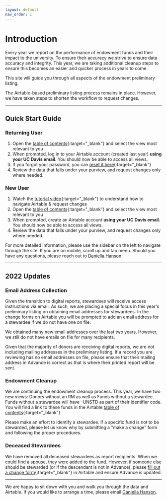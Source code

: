 ```yaml
---
layout: default
nav_order: 1
---
```

# Introduction
Every year we report on the performance of endowment funds and their impact to the university. To ensure their accuracy we strive to ensure data accuracy and integrity. This year, we are taking additional cleanup steps to ensure this becomes an easier and quicker process in years to come.

This site will guide you through all aspects of the endowment preliminary listing. 

The Airtable-based preliminary listing process remains in place. However, we have taken steps to shorten the workflow to request changes.

---

## Quick Start Guide
### Returning User
1. Open the [table of contents](https://airtable.com/shrVc51peJvbuc9WM){:target="\_blank"} and select the view most relevant to you
2. When prompted, log in to your Airtable account (created last year) **using your UC Davis email.** You should now be able to access all views.
3. If you forgot your password, you can [reset it here](https://airtable.com/forgot){:target="\_blank"}
4. Review the data that falls under your purview, and request changes only where needed.

### New User
1. Watch the [tutorial video](https://ucdavis.github.io/endowmentreport//docs/airtable){:target="\_blank"} to understand how to navigate Airtable & request changes
2. Open the [table of contents](https://airtable.com/shrVc51peJvbuc9WM){:target="\_blank"} and select the view most relevant to you
3. When prompted, create an Airtable account **using your UC Davis email.** You should now be able to access all views.
4. Review the data that falls under your purview, and request changes only where needed.

For more detailed information, please use the sidebar on the left to navigate through the site. If you are on mobile, scroll up and tap menu. Should you have any questions, please reach out to [Daniella Hanson](mailto:dahanson@ucdavis.edu)

---

## 2022 Updates
### Email Address Collection
Given the transition to digital reports, stewardees will receive access instructions via email. As such, we are placing a special focus in this year's preliminary listing on obtaining email addresses for stewardees. In the change forms on Airtable you will be prompted to add an email address for a stewardee if we do not have one on file. 

We obtained many new email addresses over the last two years. However, we still do not have emails on file for many recipients.

Given that the majority of donors are receiving digital reports, we are not including mailing addresses in the preliminary listing. If a record you are reviewing has no email addresses on file, please ensure that their mailing address in Advance is correct as that is where their printed report will be sent.


### Endowment Cleanup
We are continuing the endowment cleanup process. This year, we have two new views: Donors without an RM as well as Funds without a stewardee. Funds without a stewardee will have –UNSTD as part of their identifier code. You will find a link to these funds in the Airtable [table of contents](https://airtable.com/shrVc51peJvbuc9WM){:target="\_blank"}

Please make an effort to identify a stewardee. If a specific fund is not to be stewarded, please let us know why by submitting a "make a change" form and following the proper procedures.

### Deceased Stewardees
We have removed all deceased stewardees as report recipients. When we could find a spouse, they were added to the fund. However, if someone else should be stewarded (or if the descendant is not in Advance), please [fill out a change form](https://ucdavis.github.io/endowmentreport//docs/change){:target="\_blank"} in Airtable and ensure Advance is updated.

---
We are happy to sit down with you and walk you through the data and Airtable. If you would like to arrange a time, please email [Daniella Hanson](mailto:dahanson@ucdavis.edu).
